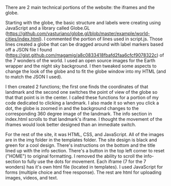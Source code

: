 There are 2 main technical portions of the website: the iframes and the globe.

Starting with the globe, the basic structure and labels were creating using JavaScript and a library called Globe.GL (https://github.com/vasturiano/globe.gl/blob/master/example/world-cities/index.html). I commented the portion of lines used in script.js. Those lines created a globe that can be dragged around with label markers based off a JSON file I found (https://gist.github.com/magamig/a8c0833418fbafd2faa6cfcf9078322c) of the 7 wonders of the world. I used an open source images for the Earth wrapper and the night sky background. I then tweaked some aspects to change the look of the globe and to fit the globe window into my HTML (and to match the JSON I used).

I then created 2 functions; the first one finds the coordinates of that landmark and the second one switches the point of view of the globe so that that point is in the center. I called these functions for a portion of my code dedicated to clicking a landmark. I also made it so when you click a dot, the globe is zoomed in and the background changes to the corresponding 360 degree image of the landmark. The info section in index.html scrolls to that landmark's iframe. I thought the movement of the iframes would look better designed than an immediate switch.

For the rest of the site, it was HTML, CSS, and JavaScript. All of the images are in the img folder in the templates folder. The site design is black and green for a cool design. There's instructions on the bottom and the title lined up with the info section. There's a button in the top left corner to reset ("HOME") to original formatting. I removed the ability to scroll the info-section to fully use the dots for movement. Each iframe (7 for the 7 wonders) has it's own html file (located in templates). I used JavaScript for forms (multiple choice and free response). The rest are html for uploading images, videos, and text. 
